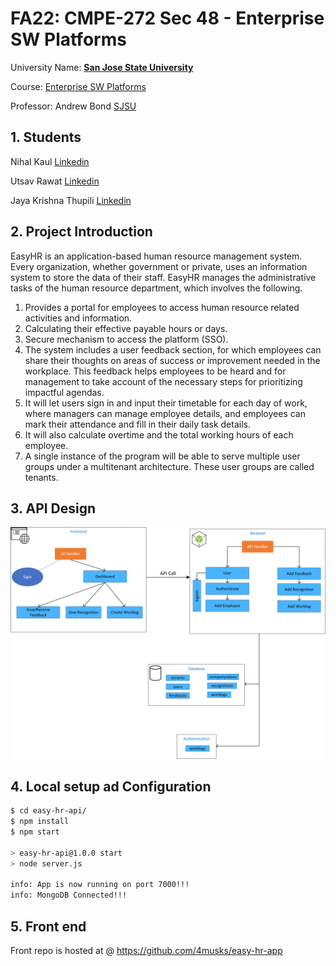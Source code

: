# FA22: CMPE-272 Sec 48 - Enterprise SW Platforms

University Name: **[San Jose State University](http://www.sjsu.edu)**

Course: [Enterprise SW Platforms](https://catalog.sjsu.edu/preview_course_nopop.php?catoid=12&coid=58384)

Professor: Andrew Bond [SJSU](https://www.sjsu.edu/people/andrew.bond/)

## 1. Students

Nihal Kaul [Linkedin](https://www.linkedin.com/in/nihalwashere)

Utsav Rawat [Linkedin](https://www.linkedin.com/in/utsav-rawat-a519aa131)

Jaya Krishna Thupili [Linkedin](https://www.linkedin.com/in/thupili)

## 2. Project Introduction
EasyHR is an application-based human resource management system. Every organization, whether government or private, uses an information system to store the data of their staff. EasyHR manages the administrative tasks of the human resource department, which involves the following.
1.	Provides a portal for employees to access human resource related activities and information. 
2.	Calculating their effective payable hours or days. 
3.	Secure mechanism to access the platform (SSO). 
4.	The system includes a user feedback section, for which employees can share their thoughts on areas of success or improvement needed in the workplace. This feedback helps employees to be heard and for management to take account of the necessary steps for prioritizing impactful agendas. 
5.	It will let users sign in and input their timetable for each day of work, where managers can manage employee details, and employees can mark their attendance and fill in their daily task details. 
6.	It will also calculate overtime and the total working hours of each employee. 
7.	A single instance of the program will be able to serve multiple user groups under a multitenant architecture. These user groups are called tenants.

## 3. API Design

![API Design](resources/API%20Logic%20design.png)
## 4. Local setup ad Configuration

```bash
$ cd easy-hr-api/
$ npm install
$ npm start

> easy-hr-api@1.0.0 start
> node server.js

info: App is now running on port 7000!!!
info: MongoDB Connected!!!
```

## 5. Front end
Front repo is hosted at @ https://github.com/4musks/easy-hr-app

